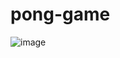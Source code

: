 # pong-game
![image](https://github.com/user-attachments/assets/5a63ff4f-66f7-41a4-b503-82a52d53788c)
